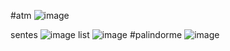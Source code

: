 #atm
![image](https://github.com/Sadrakhtarshenas/python/assets/140339193/a88a6edf-5e58-4321-8f39-49d5e8c32053)

sentes
![image](https://github.com/Sadrakhtarshenas/python/assets/140339193/ca072e23-a814-4b42-a4de-261f0dbff8f9)
list
![image](https://github.com/Sadrakhtarshenas/python/assets/140339193/d010f2b0-f6c4-4ff8-a996-56658c55c3ec)
#palindorme
![image](https://github.com/Sadrakhtarshenas/python/assets/140339193/1dfc646b-8835-4c51-be36-5bfcd9d367a6)



